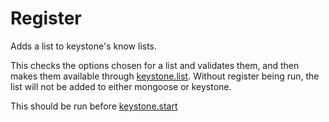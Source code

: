 # Register

Adds a list to keystone's know lists.

This checks the options chosen for a list and validates them, and then makes them available through [keystone.list](/methods/list). Without register being run, the list will not be added to either mongoose or keystone.

This should be run before [keystone.start](/methods/start)
